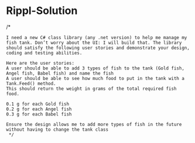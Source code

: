 # Rippl-Solution

/*
     
    I need a new C# class library (any .net version) to help me manage my fish tank. Don’t worry about the UI: I will build that. The library should satisfy the following user stories and demonstrate your design, coding and testing abilities.

    Here are the user stories:
    A user should be able to add 3 types of fish to the tank (Gold fish, Angel fish, Babel fish) and name the fish
    A user should be able to see how much food to put in the tank with a Tank.Feed() method.
    This should return the weight in grams of the total required fish food.

    0.1 g for each Gold fish
    0.2 g for each Angel fish
    0.3 g for each Babel fish

    Ensure the design allows me to add more types of fish in the future without having to change the tank class
     */
